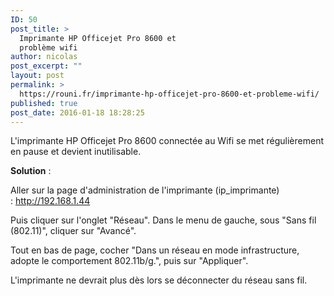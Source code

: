 ```yaml
---
ID: 50
post_title: >
  Imprimante HP Officejet Pro 8600 et
  problème wifi
author: nicolas
post_excerpt: ""
layout: post
permalink: >
  https://rouni.fr/imprimante-hp-officejet-pro-8600-et-probleme-wifi/
published: true
post_date: 2016-01-18 18:28:25
---
```

L'imprimante HP Officejet Pro 8600 connectée au Wifi se met régulièrement en pause et devient inutilisable.

<strong>Solution</strong> :

Aller sur la page d'administration de l'imprimante (ip_imprimante) : <a href="http://192.168.1.44" target="_blank" rel="nofollow">http://192.168.1.44</a>

Puis cliquer sur l'onglet "Réseau". Dans le menu de gauche, sous "Sans fil (802.11)", cliquer sur "Avancé".

Tout en bas de page, cocher "Dans un réseau en mode infrastructure, adopte le comportement 802.11b/g.", puis sur "Appliquer".

L'imprimante ne devrait plus dès lors se déconnecter du réseau sans fil.